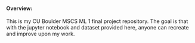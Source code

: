 #### Overview:

This is my CU Boulder MSCS ML 1 final project repository. The goal is that with the jupyter notebook and dataset provided here, anyone can recreate and improve upon my work.
